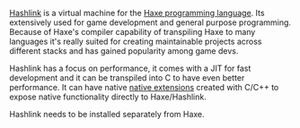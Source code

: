 [Hashlink](https://hashlink.haxe.org/) is a virtual machine for the [Haxe programming language](https://haxe.org/). Its extensively used for game development and general purpose programming. Because of Haxe's compiler capability of
transpiling Haxe to many languages it's really suited for creating maintainable projects across different stacks and has gained popularity among game devs.

Hashlink has a focus on performance, it comes with a JIT for fast development and it can be transpiled into C to have even better performance. It can have native [native extensions](https://github.com/HaxeFoundation/hashlink/wiki/HashLink-native-extension-tutorial#why-creating-an-hashlink-extension) created with C/C++ to expose native functionality directly to Haxe/Hashlink.

Hashlink needs to be installed separately from Haxe.
